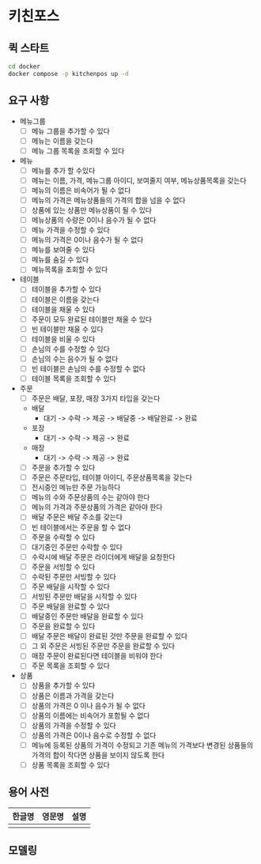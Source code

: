 # 키친포스

## 퀵 스타트

```sh
cd docker
docker compose -p kitchenpos up -d
```

## 요구 사항

- 메뉴그룹
  - [ ] 메뉴 그룹을 추가할 수 있다
  - [ ] 메뉴는 이름을 갖는다
  - [ ] 메뉴 그룹 목록을 조회할 수 있다
- 메뉴 
  - [ ] 메뉴를 추가 할 수있다
  - [ ] 메뉴는 이름, 가격, 메뉴그룹 아이디, 보여줄지 여부, 메뉴상품목록을 갖는다
  - [ ] 메뉴의 이름은 비속어가 될 수 없다
  - [ ] 메뉴의 가격은 메뉴상품들의 가격의 합을 넘을 수 없다
  - [ ] 상품에 있는 상품만 메뉴상품이 될 수 있다
  - [ ] 메뉴상품의 수량은 0이나 음수가 될 수 없다
  - [ ] 메뉴 가격을 수정할 수 있다
  - [ ] 메뉴의 가격은 0이나 음수가 될 수 없다
  - [ ] 메뉴를 보여줄 수 있다
  - [ ] 메뉴를 숨길 수 있다
  - [ ] 메뉴목록을 조회할 수 있다
- 테이블
  - [ ] 테이블을 추가할 수 있다
  - [ ] 테이블은 이름을 갖는다
  - [ ] 테이블을 채울 수 있다
  - [ ] 주문이 모두 완료된 테이블만 채울 수 있다
  - [ ] 빈 테이블만 채울 수 있다
  - [ ] 테이블을 비울 수 있다
  - [ ] 손님의 수를 수정할 수 있다
  - [ ] 손님의 수는 음수가 될 수 없다
  - [ ] 빈 테이블은 손님의 수를 수정할 수 없다
  - [ ] 테이블 목록을 조회할 수 있다
- 주문
  - [ ] 주문은 배달, 포장, 매장 3가지 타입을 갖는다
  - 배달
    - 대기 -> 수락 -> 제공 -> 배달중 -> 배달완료 -> 완료
  - 포장
    - 대기 -> 수락 -> 제공 -> 완료 
  - 매장
    - 대기 -> 수락 -> 제공 -> 완료
  - [ ] 주문을 추가할 수 있다
  - [ ] 주문은 주문타입, 테이블 아이디, 주문상품목록을 갖는다
  - [ ] 전시중인 메뉴만 주문 가능하다
  - [ ] 메뉴의 수와 주문상품의 수는 같아야 한다
  - [ ] 메뉴의 가격과 주문상품의 가격은 같아야 한다
  - [ ] 배달 주문은 배달 주소를 갖는다
  - [ ] 빈 테이블에서는 주문을 할 수 없다
  - [ ] 주문을 수락할 수 있다
  - [ ] 대기중인 주문만 수락할 수 있다
  - [ ] 수락시에 배달 주문은 라이더에게 배달을 요청한다
  - [ ] 주문을 서빙할 수 있다
  - [ ] 수락된 주문만 서빙할 수 있다
  - [ ] 주문 배달을 시작할 수 있다
  - [ ] 서빙된 주문만 배달을 시작할 수 있다
  - [ ] 주문 배달을 완료할 수 있다
  - [ ] 배달중인 주문만 배달을 완료할 수 있다
  - [ ] 주문을 완료할 수 있다
  - [ ] 배달 주문은 배달이 완료된 것만 주문을 완료할 수 있다
  - [ ] 그 외 주문은 서빙된 주문만 주문을 완료할 수 있다
  - [ ] 매장 주문이 완료된다면 테이블을 비워야 한다
  - [ ] 주문 목록을 조회할 수 있다
- 상품
  - [ ] 상품을 추가할 수 있다
  - [ ] 상품은 이름과 가격을 갖는다
  - [ ] 상품의 가격은 0 이나 음수가 될 수 없다
  - [ ] 상품의 이름에는 비속어가 포함될 수 없다
  - [ ] 상품의 가격을 수정할 수 있다
  - [ ] 상품의 가격은 0이나 음수로 수정할 수 없다
  - [ ] 메뉴에 등록된 상품의 가격이 수정되고 기존 메뉴의 가격보다 변경된 상품들의 가격의 합이 작다면 상품을 보이지 않도록 한다 
  - [ ] 상품 목록을 조회할 수 있다
## 용어 사전

| 한글명 | 영문명 | 설명 |
| --- | --- | --- |
|  |  |  |

## 모델링
